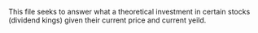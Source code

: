 This file seeks to answer what a theoretical investment in certain stocks (dividend kings) given their current price and current yeild.
